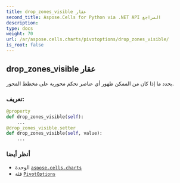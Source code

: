 ```yaml
---
title: drop_zones_visible عقار
second_title: Aspose.Cells for Python via .NET API المراجع
description:
type: docs
weight: 70
url: /ar/aspose.cells.charts/pivotoptions/drop_zones_visible/
is_root: false
---
```

##  drop_zones_visible عقار

يحدد ما إذا كان من الممكن ظهور أي عناصر تحكم محورية على مخطط المحور.
###  تعريف:
```python
@property
def drop_zones_visible(self):
    ...
@drop_zones_visible.setter
def drop_zones_visible(self, value):
    ...
```

###  أنظر أيضا
* الوحدة [`aspose.cells.charts`](../../)
* فئة [`PivotOptions`](/cells/python-net/ar/aspose.cells.charts/pivotoptions)
